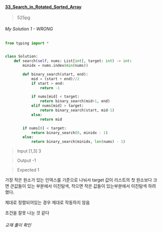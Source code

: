 #### [33_Search_in_Rotated_Sorted_Array](https://leetcode.com/problems/search-in-rotated-sorted-array/)
> 525pg


###### My Solution 1 - WRONG
```python
from typing import *


class Solution:
    def search(self, nums: List[int], target: int) -> int:
        minidx = nums.index(min(nums))

        def binary_search(start, end):
            mid = (start + end)//2
            if start > end:
                return -1

            if nums[mid] < target:
                return binary_search(mid+1, end)
            elif nums[mid] > target:
                return binary_search(start, mid-1)
            else:
                return mid

        if nums[0] < target:
            return binary_search(0, minidx - 1)
        else:
            return binary_search(minidx, len(nums) - 1)
```

> Input
[1,3]
3

> Output
-1

> Expected
1

가장 작은 원소가 있는 인덱스를 기준으로 나눠서 target 값이 리스트의 첫 원소보다 크면 큰값들이 있는 부분에서 이진탐색, 작으면 작은 값들이 있는부분에서 이진탐색 하려했다.

제대로 정렬되어있는 경우 제대로 작동하지 않음

조건을 잘못 나눈 것 같다


###### 교재 풀이 확인
